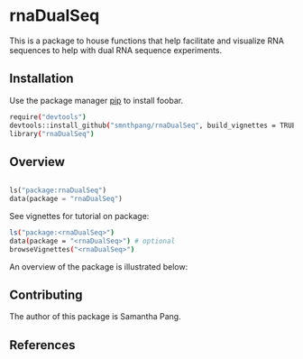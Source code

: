 # rnaDualSeq

This is a package to house functions that help facilitate and visualize RNA sequences to help with dual RNA sequence experiments.

## Installation

Use the package manager [pip](https://pip.pypa.io/en/stable/) to install foobar.

```bash
require("devtools")
devtools::install_github("smnthpang/rnaDualSeq", build_vignettes = TRUE)
library("rnaDualSeq")
```

## Overview

```python

ls("package:rnaDualSeq")
data(package = "rnaDualSeq")
```

See vignettes for tutorial on package:
```bash
ls("package:<rnaDualSeq>")
data(package = "<rnaDualSeq>") # optional
browseVignettes("<rnaDualSeq>")
```
An overview of the package is illustrated below:

## Contributing
The author of this package is Samantha Pang.

## References 

